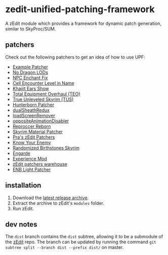# zedit-unified-patching-framework
A zEdit module which provides a framework for dynamic patch generation, similar to SkyProc/SUM.

## patchers
Check out the following patchers to get an idea of how to use UPF:

- [Example Patcher](https://github.com/z-edit/zedit-example-patcher)
- [No Dragon LODs](https://github.com/hishutup/hishy-no-dragon-lods)
- [NPC Enchant Fix](https://github.com/z-edit/hishy-npc-enchant-fix)
- [Cell Encounter Level in Name](https://github.com/z-edit/hishy-cell-encounter-level-in-name)
- [Khajiit Ears Show](https://github.com/hishutup/hishy-khajiit-ears-show)
- [Total Equipment Overhaul (TEO)](https://www.nexusmods.com/skyrimspecialedition/mods/18157)
- [True Unleveled Skyrim (TUS)](https://www.nexusmods.com/skyrimspecialedition/mods/18342)
- [Hunterborn Patcher](https://www.nexusmods.com/skyrimspecialedition/mods/17993)
- [dualSheathRedux](https://github.com/Qudix/dualSheathRedux)
- [loadScreenRemover](https://github.com/Qudix/loadScreenRemover)
- [oppositeAnimationDisabler](https://github.com/Qudix/oppositeAnimationDisabler)
- [Reproccer Reborn](https://github.com/jdsmith2816/reproccer-reborn)
- [Skyrim Material Patcher](https://github.com/z-edit/zedit-skyrim-material-patcher)
- [Pra's zEdit Patchers](https://www.nexusmods.com/fallout4/mods/33858)
- [Know Your Enemy](https://www.nexusmods.com/skyrimspecialedition/mods/13807)
- [Randomized Birthstones Skyrim](https://www.nexusmods.com/skyrimspecialedition/mods/23838)
- [Engarde](https://www.nexusmods.com/skyrim/mods/97404)
- [Experience Mod](https://www.nexusmods.com/skyrimspecialedition/mods/23589)
- [zEdit patchers warehouse](https://www.nexusmods.com/skyrimspecialedition/mods/23254)
- [ENB Light Patcher](https://www.nexusmods.com/skyrimspecialedition/mods/22574)

## installation

1. Download the [latest release archive](https://github.com/matortheeternal/zedit-unified-patching-framework/releases).
2. Extract the archive to zEdit's `modules` folder.
3. Run zEdit.

## dev notes
The `dist` branch contains the `dist` subtree, allowing it to be a submodule of the [zEdit](https://github.com/matortheeternal/zedit) repo.  The branch can be updated by running the command `git subtree split --branch dist --prefix dist/` on master. 
